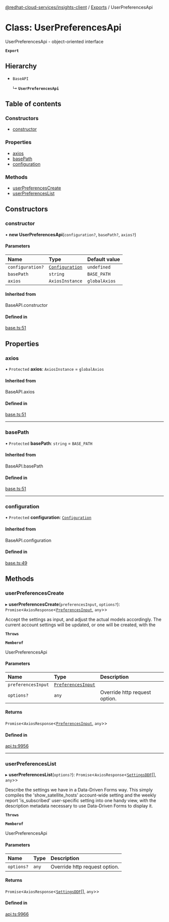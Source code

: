 [@redhat-cloud-services/insights-client](../README.md) / [Exports](../modules.md) / UserPreferencesApi

# Class: UserPreferencesApi

UserPreferencesApi - object-oriented interface

**`Export`**

## Hierarchy

- `BaseAPI`

  ↳ **`UserPreferencesApi`**

## Table of contents

### Constructors

- [constructor](UserPreferencesApi.md#constructor)

### Properties

- [axios](UserPreferencesApi.md#axios)
- [basePath](UserPreferencesApi.md#basepath)
- [configuration](UserPreferencesApi.md#configuration)

### Methods

- [userPreferencesCreate](UserPreferencesApi.md#userpreferencescreate)
- [userPreferencesList](UserPreferencesApi.md#userpreferenceslist)

## Constructors

### constructor

• **new UserPreferencesApi**(`configuration?`, `basePath?`, `axios?`)

#### Parameters

| Name | Type | Default value |
| :------ | :------ | :------ |
| `configuration?` | [`Configuration`](Configuration.md) | `undefined` |
| `basePath` | `string` | `BASE_PATH` |
| `axios` | `AxiosInstance` | `globalAxios` |

#### Inherited from

BaseAPI.constructor

#### Defined in

[base.ts:51](https://github.com/mkholjuraev/javascript-clients/blob/master/packages/insights/base.ts#L51)

## Properties

### axios

• `Protected` **axios**: `AxiosInstance` = `globalAxios`

#### Inherited from

BaseAPI.axios

#### Defined in

[base.ts:51](https://github.com/mkholjuraev/javascript-clients/blob/master/packages/insights/base.ts#L51)

___

### basePath

• `Protected` **basePath**: `string` = `BASE_PATH`

#### Inherited from

BaseAPI.basePath

#### Defined in

[base.ts:51](https://github.com/mkholjuraev/javascript-clients/blob/master/packages/insights/base.ts#L51)

___

### configuration

• `Protected` **configuration**: [`Configuration`](Configuration.md)

#### Inherited from

BaseAPI.configuration

#### Defined in

[base.ts:49](https://github.com/mkholjuraev/javascript-clients/blob/master/packages/insights/base.ts#L49)

## Methods

### userPreferencesCreate

▸ **userPreferencesCreate**(`preferencesInput`, `options?`): `Promise`<`AxiosResponse`<[`PreferencesInput`](../interfaces/PreferencesInput.md), `any`\>\>

Accept the settings as input, and adjust the actual models accordingly.  The current account settings will be updated, or one will be created, with the

**`Throws`**

**`Memberof`**

UserPreferencesApi

#### Parameters

| Name | Type | Description |
| :------ | :------ | :------ |
| `preferencesInput` | [`PreferencesInput`](../interfaces/PreferencesInput.md) |  |
| `options?` | `any` | Override http request option. |

#### Returns

`Promise`<`AxiosResponse`<[`PreferencesInput`](../interfaces/PreferencesInput.md), `any`\>\>

#### Defined in

[api.ts:9956](https://github.com/mkholjuraev/javascript-clients/blob/master/packages/insights/api.ts#L9956)

___

### userPreferencesList

▸ **userPreferencesList**(`options?`): `Promise`<`AxiosResponse`<[`SettingsDDF`](../interfaces/SettingsDDF.md)[], `any`\>\>

Describe the settings we have in a Data-Driven Forms way.  This simply compiles the \'show_satellite_hosts\' account-wide setting and the weekly report \'is_subscribed\' user-specific setting into one handy view, with the description metadata necessary to use Data-Driven Forms to display it.

**`Throws`**

**`Memberof`**

UserPreferencesApi

#### Parameters

| Name | Type | Description |
| :------ | :------ | :------ |
| `options?` | `any` | Override http request option. |

#### Returns

`Promise`<`AxiosResponse`<[`SettingsDDF`](../interfaces/SettingsDDF.md)[], `any`\>\>

#### Defined in

[api.ts:9966](https://github.com/mkholjuraev/javascript-clients/blob/master/packages/insights/api.ts#L9966)
